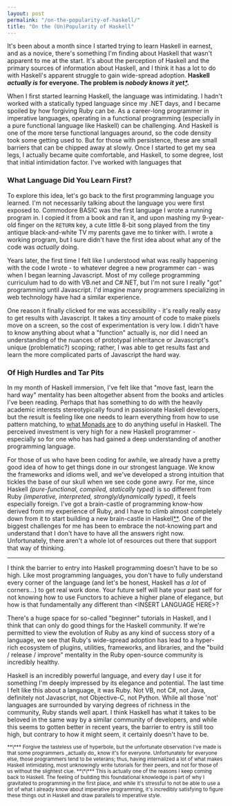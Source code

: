 ```yaml
---
layout: post
permalink: "/on-the-popularity-of-haskell/"
title: "On the (Un)Popularity of Haskell"
---
```


It's been about a month since I started trying to learn Haskell in earnest, and as a novice, there's something I'm finding about Haskell that wasn't apparent to me at the start. It's about the perception of Haskell and the primary sources of information about Haskell, and I think it has a lot to do with Haskell's apparent struggle to gain wide-spread adoption. **Haskell _actually is_ for everyone. The problem is _nobody knows it yet[\*](#footnote1)._**

When I first started learning Haskell, the language was intimidating. I hadn't worked with a statically typed language since my .NET days, and I became spoiled by how forgiving Ruby can be. As a career-long programmer in imperative languages, operating in a functional programming (especially in a pure functional language like Haskell) can be challenging. And Haskell is one of the more terse functional languages around, so the code density took some getting used to. But for those with persistence, these are small barriers that can be chipped away at slowly. Once I started to get my sea legs, I actually became quite comfortable, and Haskell, to some degree, lost that initial intimidation factor. I've worked with languages that 

### What Language Did You Learn First?

To explore this idea, let's go back to the first programming language you learned. I'm not necessarily talking about the language you were first exposed to. Commodore BASIC was the first language I wrote a running program in. I copied it from a book and ran it, and upon mashing my 9-year-old finger on the `RETURN` key, a cute little 8-bit song played from the tiny antique black-and-white TV my parents gave me to tinker with. I wrote a working program, but I sure didn't have the first idea about what any of the code was _actually_ doing.

Years later, the first time I felt like I understood what was really happening with the code I wrote - to whatever degree a new programmer can - was when I began learning Javascript. Most of my college programming curriculum had to do with VB.net and C#.NET, but I'm not sure I really "got" programming until Javascript. I'd imagine many programmers specializing in web technology have had a similar experience.

One reason it finally clicked for me was accessibility - it's really really easy to get results with Javascript. It takes a tiny amount of code to make pixels move on a screen, so the cost of experimentation is very low. I didn't have to know anything about what a "function" actually is, nor did I need an understanding of the nuances of prototypal inheritance or Javascript's unique (problematic?) scoping; rather, I was able to get results fast and learn the more complicated parts of Javascript the hard way.

### Of High Hurdles and Tar Pits

In my month of Haskell immersion, I've felt like that "move fast, learn the hard way" mentality has been altogether absent from the books and articles I've been reading. Perhaps that has something to do with the heavily academic interests stereotypically found in passionate Haskell developers, but the result is feeling like one needs to learn everything from how to use pattern matching, to [what Monads are](https://www.haskell.org/haskellwiki/Monad_tutorials_timeline) to do anything useful in Haskell. The perceived investment is very high for a new Haskell programmer - especially so for one who has had gained a deep understanding of another programming language.

For those of us who have been coding for awhile, we already have a pretty good idea of how to get things done in our strongest language. We know the frameworks and idioms well, and we've developed a strong intuition that tickles the base of our skull when we see code gone awry. For me, since Haskell _(pure-functional, compiled, statically typed)_ is so different from Ruby _(imperative, interpreted, strongly/dynamically typed)_, it feels especially foreign. I've got a brain-castle of programming know-how derived from my experience of Ruby, and I have to climb almost completely down from it to start building a new brain-castle in Haskell[\*\*](#footnote2). One of the biggest challenges for me has been to embrace the not-knowing part and understand that I don't have to have all the answers right now. Unfortunately, there aren't a whole lot of resources out there that support that way of thinking.

---

I think the barrier to entry into Haskell programming doesn't have to be so high. Like most programming languages, you don't have to fully understand every corner of the language (and let's be honest, Haskell has _a lot_ of corners...) to get real work done. Your future self will hate your past self for not knowing how to use Functors to achieve a higher plane of elegance, but how is that fundamentally any different than \<INSERT LANGUAGE HERE\>?

There's a huge space for so-called "beginner" tutorials in Haskell, and I think that can only do good things for the Haskell community. If we're permitted to view the evolution of Ruby as any kind of success story of a language, we see that Ruby's wide-spread adoption has lead to a hyper-rich ecosystem of plugins, utilities, frameworks, and libraries, and the "build / release / improve" mentality in the Ruby open-source community is incredibly healthy.

Haskell is an incredibly powerful language, and every day I use it for something I'm deeply impressed by its elegance and potential. The last time I felt like this about a language, it was Ruby. Not VB, not C#, not Java, definitely not Javascript, not Objective-C, not Python. While all those 'not' languages are surrounded by varying degrees of richness in the community, Ruby stands well apart. I think Haskell has what it takes to be beloved in the same way by a similar community of developers, and while this seems to gotten better in recent years, the barrier to entry is still too high, but contrary to how it might seem, it certainly doesn't have to be.

<small id="footnote1">
**\*** Forgive the tasteless use of hyperbole, but the unfortunate observation I've made is that some programmers _actually do_ know it's for everyone. Unfortunately for everyone else, those programmers tend to be veterans; thus, having internalized a lot of what makes Haskell intimidating, most unknowingly write tutorials for their peers, and not for those of us without the slightest clue.
</small>

<small id="footnote2">
**\*\*** This is actually one of the reasons I keep coming back to Haskell. The feeling of building this foundational knowledge is part of why I gravitated to programming in the first place, and while it's stressful to not be able to use a lot of what I already know about imperative programming, it's incredibly satisfying to figure these things out in Haskell and draw parallels to imperative style.
</small>